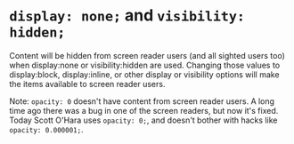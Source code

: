 # `display: none;` and `visibility: hidden;`

Content will be hidden from screen reader users (and all sighted users too) when display:none or visibility:hidden are used. Changing those values to display:block, display:inline, or other display or visibility options will make the items available to screen reader users.

Note: `opacity: 0` doesn't have content from screen reader users. A long time ago there was a bug in one of the screen readers, but now it's fixed. Today Scott O'Hara uses `opacity: 0;`, and doesn't bother with hacks like `opacity: 0.000001;`.